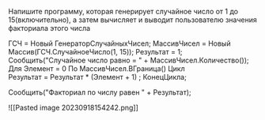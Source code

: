 Напишите программу, которая генерирует случайное число от 1 до 15(включительно), а затем вычисляет и выводит пользователю значения факториала этого числа



ГСЧ = Новый ГенераторСлучайныхЧисел;
МассивЧисел = Новый Массив(ГСЧ.СлучайноеЧисло(1, 15));
Результат = 1; 
Сообщить("Случайное число равно = " + МассивЧисел.Количество());
Для  Элемент = 0 По МассивЧисел.ВГраница()  Цикл    
	 Результат = Результат * (Элемент + 1) ;
 КонецЦикла;       
 
 Сообщить("Факториал по числу равен " + Результат);


![[Pasted image 20230918154242.png]]